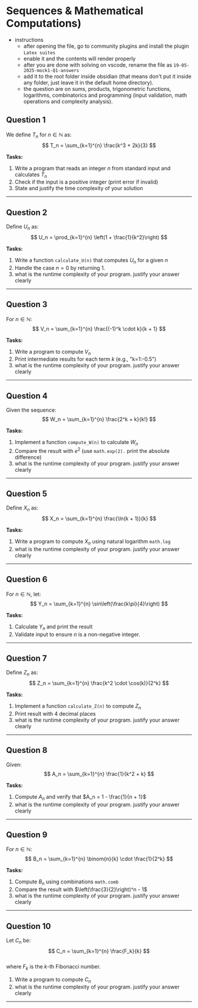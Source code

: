 # Sequences & Mathematical Computations)

- instructions
	- after opening the file, go to community plugins and install the plugin `Latex suites`
	- enable it and the contents will render properly
	- after you are done with solving on vscode, rename the file as `19-05-2025-mock1-Q1-answers`
	- add it to the root folder inside obsidian (that means don't put it inside any folder, just leave it in the default home directory).
	- the question are on sums, products, trigonometric functions, logarithms, combinatorics and programming (input validation, math operations and complexity analysis).
## Question 1  
We define $T_n$ for $n \in \mathbb{N}$ as:  
$$ T_n = \sum_{k=1}^{n} \frac{k^3 + 2k}{3} $$  

**Tasks:**  
1. Write a program that reads an integer $n$ from standard input and calculates $T_n$  
2. Check if the input is a positive integer (print error if invalid)  
3. State and justify the time complexity of your solution  

---

## Question 2  
Define $U_n$ as:  
$$ U_n = \prod_{k=1}^{n} \left(1 + \frac{1}{k^2}\right) $$  

**Tasks:**  
1. Write a function `calculate_U(n)` that computes $U_n$ for a given $n$ 
2. Handle the case $n = 0$ by returning 1.
3. what is the runtime complexity of your program. justify your answer clearly
---

## Question 3  
For $n \in \mathbb{N}$:  
$$ V_n = \sum_{k=1}^{n} \frac{(-1)^k \cdot k}{k + 1} $$  

**Tasks:**  
1. Write a program to compute $V_n$  
2. Print intermediate results for each term $k$ (e.g., "k=1:-0.5") 
3. what is the runtime complexity of your program. justify your answer clearly

---

## Question 4  
Given the sequence:  
$$ W_n = \sum_{k=1}^{n} \frac{2^k + k}{k!} $$  

**Tasks:**  
1. Implement a function `compute_W(n)` to calculate $W_n$  
2. Compare the result with $e^2$ (use `math.exp(2).` print the absolute difference) 
3. what is the runtime complexity of your program. justify your answer clearly
---

## Question 5  
Define $X_n$ as:  
$$ X_n = \sum_{k=1}^{n} \frac{\ln(k + 1)}{k} $$  

**Tasks:**  
1. Write a program to compute $X_n$ using natural logarithm `math.log`
2. what is the runtime complexity of your program. justify your answer clearly

---

## Question 6  
For $n \in \mathbb{N}$, let:  
$$ Y_n = \sum_{k=1}^{n} \sin\left(\frac{k\pi}{4}\right) $$  

**Tasks:**  
1. Calculate $Y_n$  and print the result
2. Validate input to ensure $n$ is a non-negative integer.

---

## Question 7  
Define $Z_{n}$ as:  
$$ Z_n = \sum_{k=1}^{n} \frac{k^2 \cdot \cos(k)}{2^k} $$  

**Tasks:**  
1. Implement a function `calculate_Z(n)` to compute $Z_n$
2. Print result with 4 decimal places  
3. what is the runtime complexity of your program. justify your answer clearly

---

## Question 8  
Given:  
$$ A_n = \sum_{k=1}^{n} \frac{1}{k^2 + k} $$  

**Tasks:**  
1. Compute $A_n$ and verify that $A_n = 1 - \frac{1}{n + 1}$  
2. what is the runtime complexity of your program. justify your answer clearly

---

## Question 9  
For $n \in \mathbb{N}$:  
$$ B_n = \sum_{k=1}^{n} \binom{n}{k} \cdot \frac{1}{2^k} $$  

**Tasks:**  
1. Compute $B_n$ using combinations  `math.comb`
2. Compare the result with $\left(\frac{3}{2}\right)^n - 1$  
3. what is the runtime complexity of your program. justify your answer clearly

---

## Question 10  
Let $C_{n}$ be:  
$$ C_n = \sum_{k=1}^{n} \frac{F_k}{k} $$  
where $F_k$ is the $k$-th Fibonacci number.  
1. Write a program to compute $C_{n}$
2. what is the runtime complexity of your program. justify your answer clearly

---

